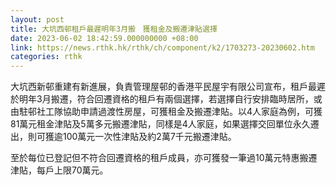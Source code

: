 ```yaml
---
layout: post
title: 大坑西邨租戶最遲明年3月搬　獲租金及搬遷津貼選擇
date: 2023-06-02 18:42:59.000000000 +08:00
link: https://news.rthk.hk/rthk/ch/component/k2/1703273-20230602.htm
categories: rthk
---
```


大坑西新邨重建有新進展，負責管理屋邨的香港平民屋宇有限公司宣布，租戶最遲於明年3月搬遷，符合回遷資格的租戶有兩個選擇，若選擇自行安排臨時居所，或由駐邨社工隊協助申請過渡性房屋，可獲租金及搬遷津貼。以4人家庭為例，可獲81萬元租金津貼及5萬多元搬遷津貼，同樣是4人家庭，如果選擇交回單位永久遷出，則可獲逾100萬元一次性津貼及約2萬7千元搬遷津貼。

至於每位已登記但不符合回遷資格的租戶成員，亦可獲發一筆過10萬元特惠搬遷津貼，每戶上限70萬元。
